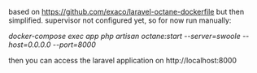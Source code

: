 based on https://github.com/exaco/laravel-octane-dockerfile but then simplified. supervisor not configured yet, so for now run manually:

_docker-compose exec app php artisan octane:start --server=swoole --host=0.0.0.0 --port=8000_

then you can access the laravel application on http://localhost:8000
